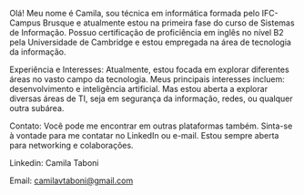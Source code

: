 Olá! Meu nome é Camila, sou técnica em informática formada pelo IFC-Campus Brusque e atualmente estou na primeira fase do curso de Sistemas de Informação. Possuo certificação de proficiência em inglês no nível B2 pela Universidade de Cambridge e estou empregada na área de tecnologia da informação.

Experiência e Interesses:
Atualmente, estou focada em explorar diferentes áreas no vasto campo da tecnologia. Meus principais interesses incluem: desenvolvimento e inteligência artificial. Mas estou aberta a explorar diversas áreas de TI, seja em segurança da informação, redes, ou qualquer outra subárea.

Contato:
Você pode me encontrar em outras plataformas também. Sinta-se à vontade para me contatar no LinkedIn ou e-mail. Estou sempre aberta para networking e colaborações.

Linkedin: Camila Taboni

Email: camilavtaboni@gmail.com
